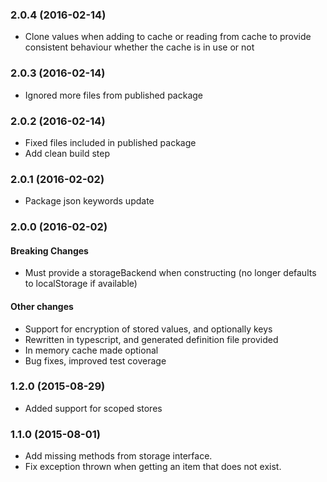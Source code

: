 ### 2.0.4 (2016-02-14)

  - Clone values when adding to cache or reading from cache to provide consistent behaviour whether the cache is in use or not

### 2.0.3 (2016-02-14)

  - Ignored more files from published package

### 2.0.2 (2016-02-14)

  - Fixed files included in published package
  - Add clean build step
    
### 2.0.1 (2016-02-02)

  - Package json keywords update

### 2.0.0 (2016-02-02)

#### Breaking Changes
    
  - Must provide a storageBackend when constructing (no longer defaults to localStorage if available)

#### Other changes

  - Support for encryption of stored values, and optionally keys
  - Rewritten in typescript, and generated definition file provided
  - In memory cache made optional
  - Bug fixes, improved test coverage

### 1.2.0 (2015-08-29)
  
  - Added support for scoped stores
    
### 1.1.0 (2015-08-01)
    
  - Add missing methods from storage interface. 
  - Fix exception thrown when getting an item that does not exist.
